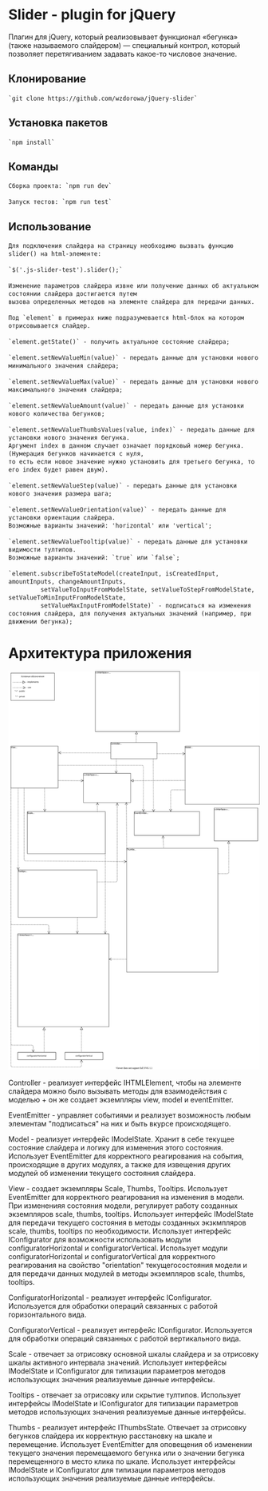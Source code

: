 # Slider - plugin for jQuery
Плагин для jQuery, который реализовывает функционал «бегунка» (также называемого слайдером) — специальный контрол, который позволяет перетягиванием задавать какое-то числовое значение.

## Клонирование
    `git clone https://github.com/wzdorowa/jQuery-slider`
## Установка пакетов
    `npm install`
## Команды
    Сборка проекта: `npm run dev`

    Запуск тестов: `npm run test`
## Использование
    Для подключения слайдера на страницу необходимо вызвать функцию slider() на html-элементе:

    `$('.js-slider-test').slider();`

    Изменение параметров слайдера извне или получение данных об актуальном состоянии слайдера достигается путем 
    вызова определенных методов на элементе слайдера для передачи данных.

    Под `element` в примерах ниже подразумевается html-блок на котором отрисовывается слайдер.

    `element.getState()` - получить актуальное состояние слайдера;

    `element.setNewValueMin(value)` - передать данные для установки нового минимального значения слайдера;

    `element.setNewValueMax(value)` - передать данные для установки нового максимального значения слайдера;

    `element.setNewValueAmount(value)` - передать данные для установки нового количества бегунков;

    `element.setNewValueThumbsValues(value, index)` - передать данные для установки нового значения бегунка. 
    Аргумент index в данном случает означает порядковый номер бегунка. (Нумерация бегунков начинается с нуля, 
    то есть если новое значение нужно установить для третьего бегунка, то его index будет равен двум).

    `element.setNewValueStep(value)` - передать данные для установки нового значения размера шага;

    `element.setNewValueOrientation(value)` - передать данные для установки ориентации слайдера.
    Возможные варианты значений: 'horizontal' или 'vertical';

    `element.setNewValueTooltip(value)` - передать данные для установки видимости тултипов. 
    Возможные варианты значений: `true` или `false`;

    `element.subscribeToStateModel(createInput, isCreatedInput, amountInputs, changeAmountInputs,
             setValueToInputFromModelState, setValueToStepFromModelState, setValueToMinInputFromModelState,
             setValueMaxInputFromModelState)` - подписаться на изменения состояния слайдера, для получения актуальных значений (например, при движении бегунка);

# Архитектура приложения
![UML-diagram](architectureDiagram.svg)

Controller - реализует интерфейс IHTMLElement, чтобы на элементе слайдера можно было вызывать методы для взаимодействия с моделью + он же создает экземпляры view, model и eventEmitter.

EventEmitter - управляет событиями и реализует возможность любым элементам "подписаться" на них и быть вкурсе происходящего.

Model - реализует интерфейс IModelState. Хранит в себе текущее состояние слайдера и логику для изменения этого состояния. Использует EventEmitter для корректного реагирования на события, происходящие в других модулях, а также для извещения других модулей об изменении текущего состояния слайдера.

View - создает экземпляры Scale, Thumbs, Tooltips. Использует EventEmitter для корректного реагирования на изменения в модели. При измененияя состояния модели, регулирует работу созданных экземпляров scale, thumbs, tooltips. Использует интерфейс IModelState для передачи текущего состояния в методы созданных экзкмпляров scale, thumbs, tooltips по необходимости. Использует интерфейс IConfigurator для возможности использовать модули configuratorHorizontal и configuratorVertical. Использует модули configuratorHorizontal и configuratorVertical для корректного реагирования на свойство "orientation" текущегосостояния модели и для передачи данных модулей в методы экземпляров scale, thumbs, tooltips.

ConfiguratorHorizontal - реализует интерфейс IConfigurator. Используется для обработки операций связанных с работой горизонтального вида.

ConfiguratorVertical - реализует интерфейс IConfigurator. Используется для обработки операций связанных с работой вертикального вида.

Scale - отвечает за отрисовку основной шкалы слайдера и за отрисовку шкалы активного интервала значений. Использует интерфейсы IModelState и IConfigurator для типизации параметров методов использующих значения реализуемые данные интерфейсы. 

Tooltips - отвечает за отрисовку или скрытие тултипов. Использует интерфейсы IModelState и IConfigurator для типизации параметров методов использующих значения реализуемые данные интерфейсы.

Thumbs - реализует интерфейс IThumbsState. Отвечает за отрисовку бегунков слайдера их корректную расстановку на шкале и перемещение. Использует EventEmitter для оповещения об изменении текущего значения перемещаемого бегунка или о значении бегунка перемещенного в место клика по шкале. Использует интерфейсы IModelState и IConfigurator для типизации параметров методов использующих значения реализуемые данные интерфейсы.